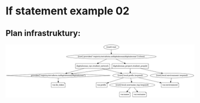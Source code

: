 # If statement example 02

## Plan infrastruktury:
![PNG GRAPH](/001_terraform_workflow/040_if_statement_example_02/digitalocean_example/graph.png "Przykład graficzny konfiguracji")